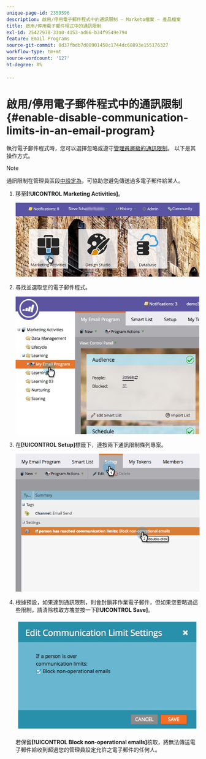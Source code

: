 ```yaml
---
unique-page-id: 2359596
description: 啟用/停用電子郵件程式中的通訊限制 — Marketo檔案 — 產品檔案
title: 啟用/停用電子郵件程式中的通訊限制
exl-id: 25427978-33a0-4153-ad66-b34f9549e794
feature: Email Programs
source-git-commit: 0d37fbdb7d08901458c1744dc68893e155176327
workflow-type: tm+mt
source-wordcount: '127'
ht-degree: 0%

---
```


# 啟用/停用電子郵件程式中的通訊限制 {#enable-disable-communication-limits-in-an-email-program}

執行電子郵件程式時，您可以選擇忽略或遵守[管理員層級的通訊限制](/help/marketo/product-docs/administration/email-setup/enable-communication-limits.md)。 以下是其操作方式。

>[!NOTE]
>
>通訊限制在管理員區段[中設定為](/help/marketo/product-docs/administration/email-setup/enable-communication-limits.md)，可協助您避免傳送過多電子郵件給某人。

1. 移至&#x200B;**[!UICONTROL Marketing Activities]**。

   ![](assets/login-marketing-activities-3.png)

1. 尋找並選取您的電子郵件程式。

   ![](assets/selectemailprogram-3.jpg)

1. 在&#x200B;**[!UICONTROL Setup]**&#x200B;標籤下，連按兩下通訊限制條列專案。

   ![](assets/blockoperational.png)

1. 根據預設，如果達到通訊限制，則會封鎖非作業電子郵件，但如果您要略過這些限制，請清除核取方塊並按一下&#x200B;**[!UICONTROL Save]**。

   ![](assets/ifaperson.jpg)

   若保留&#x200B;**[!UICONTROL Block non-operational emails]**&#x200B;核取，將無法傳送電子郵件給收到超過您的管理員設定允許之電子郵件的任何人。
